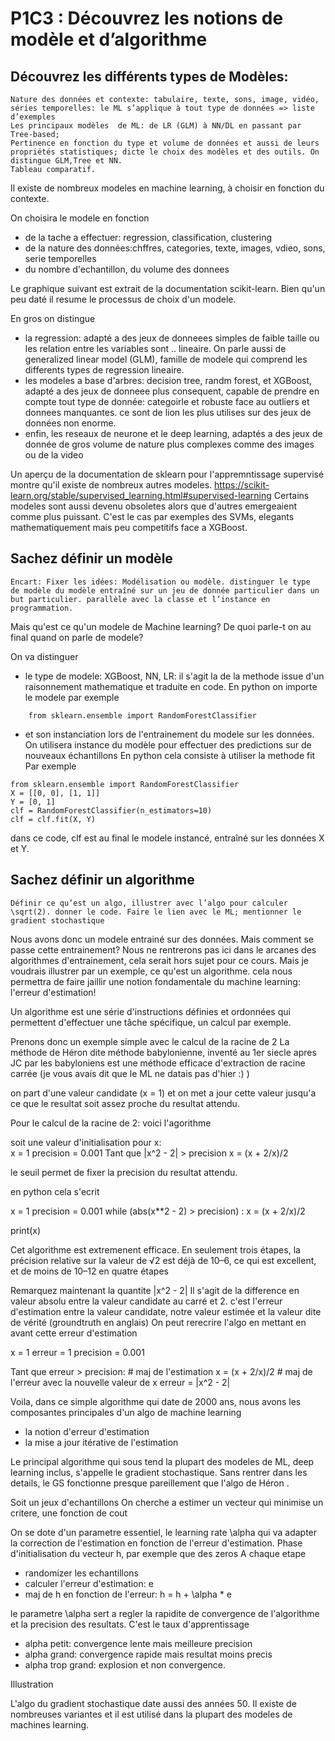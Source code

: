 # P1C3 : Découvrez les notions de modèle et d’algorithme

## Découvrez les différents types de Modèles:

    Nature des données et contexte: tabulaire, texte, sons, image, vidéo, séries temporelles: le ML s’applique à tout type de données => liste d’exemples
    Les principaux modèles  de ML: de LR (GLM) à NN/DL en passant par Tree-based;
    Pertinence en fonction du type et volume de données et aussi de leurs propriétés statistiques; dicte le choix des modèles et des outils. On distingue GLM,Tree et NN.
    Tableau comparatif.

Il existe de nombreux modeles en machine learning, à choisir en fonction du contexte.

On choisira le modele en  fonction
- de la tache a effectuer: regression, classification, clustering
- de la nature des données:chffres, categories, texte, images, vdieo, sons, serie temporelles
- du nombre d'echantillon, du volume des donnees


Le graphique suivant est extrait de la documentation scikit-learn. Bien qu'un peu daté il resume le processus de choix d'un modele.

En gros on distingue
- la regression: adapté a des jeux de donneees simples de faible taille ou les relation entre les variables sont .. lineaire. On parle aussi de generalized linear model (GLM), famille de modele qui comprend les differents types de regression lineaire.
- les modeles a base d'arbres: decision tree, randm forest, et XGBoost, adapté a des jeux de donneee plus consequent, capable de prendre en compte tout type de donnée: categoirle et robuste face au outliers et donnees manquantes. ce sont de lion les plus utilises sur des jeux de données  non enorme.
- enfin, les reseaux de neurone et le deep learning, adaptés a des jeux de donnée de gros volume de nature plus complexes comme des images ou de la video

Un aperçu de la  documentation de sklearn pour l'appremntissage  supervisé montre qu'il existe de nombreux autres modeles.
https://scikit-learn.org/stable/supervised_learning.html#supervised-learning
Certains modeles sont aussi devenu obsoletes alors que d'autres emergeaient comme plus puissant. C'est le cas par exemples des SVMs, elegants mathematiquement mais peu  competitifs  face a XGBoost.


## Sachez définir un modèle
    Encart: Fixer les idées: Modélisation ou modèle. distinguer le type  de modèle du modèle entraîné sur un jeu de donnée particulier dans un but particulier. parallèle avec la classe et l’instance en programmation.

Mais qu'est ce qu'un modele de  Machine learning? De  quoi parle-t on au final quand on parle de modele?

On va distinguer
- le type de modele: XGBoost, NN, LR: il s'agit la de la methode issue d'un raisonnement mathematique et traduite en code.
En python on importe le modele
par  exemple
```
    from sklearn.ensemble import RandomForestClassifier
```

- et son instanciation lors de l'entrainement du modele sur les données. On utilisera instance du modèle pour effectuer des predictions sur de nouveaux échantillons
En python cela consiste à utiliser la methode fit
Par  exemple
```
from sklearn.ensemble import RandomForestClassifier
X = [[0, 0], [1, 1]]
Y = [0, 1]
clf = RandomForestClassifier(n_estimators=10)
clf = clf.fit(X, Y)
```
dans ce code, clf est au final le modele instancé, entraîné sur les données X et Y.


## Sachez définir un algorithme
    Définir ce qu’est un algo, illustrer avec l’algo pour calculer \sqrt(2). donner le code. Faire le lien avec le ML; mentionner le gradient stochastique

Nous avons donc un modele entrainé sur des données. Mais comment se passe cette entrainement?
Nous ne rentrerons pas ici dans le arcanes des algorithmes d'entrainement, cela serait hors sujet pour ce cours.
Mais je voudrais illustrer par un exemple, ce qu'est un algorithme. cela nous permettra de faire jaillir une notion fondamentale du machine learning: l'erreur d'estimation!

Un algorithme est une série d'instructions définies et ordonnées qui permettent d'effectuer une tâche spécifique, un calcul par exemple.

Prenons donc un exemple simple avec le calcul de la racine de 2
La méthode de Héron dite méthode babylonienne, inventé au 1er siecle apres JC par les babyloniens est une méthode efficace d'extraction de racine carrée
(je vous avais dit que le ML ne datais pas d'hier :) )


on part d'une valeur candidate (x  = 1) et on met a jour cette valeur jusqu'a ce que le resultat soit assez proche du resultat attendu.

Pour le calcul de la racine de 2: voici l'agorithme

soit une valeur d'initialisation pour x:  
x = 1
precision = 0.001
Tant que |x^2 - 2| > precision
    x = (x + 2/x)/2

le seuil permet de fixer la precision du resultat attendu.

en python cela s'ecrit

x = 1
precision = 0.001
while (abs(x**2 - 2) > precision) :
    x = (x + 2/x)/2

print(x)

Cet algorithme est extremenent efficace.
En seulement trois étapes, la précision relative sur la valeur de √2 est déjà de 10–6, ce qui est excellent, et de moins de 10–12 en quatre étapes

Remarquez maintenant la quantite |x^2 - 2|
Il s'agit de la difference en valeur absolu entre la valeur candidate au carré et 2.
c'est l'erreur d'estimation entre la  valeur candidate, notre valeur estimée et la valeur dite de vérité (groundtruth en anglais)
On peut rerecrire l'algo en mettant en avant cette erreur d'estimation

x = 1
erreur = 1
precision = 0.001

Tant que erreur > precision:
    # maj de l'estimation
    x = (x + 2/x)/2
    # maj de l'erreur avec la nouvelle valeur de x
    erreur = |x^2 - 2|

Voila, dans  ce simple algorithme qui date de 2000 ans, nous avons les composantes principales d'un algo de machine learning

- la notion d'erreur d'estimation
- la  mise a jour itérative de l'estimation

Le principal algorithme qui sous tend la plupart des modeles de ML, deep learning inclus, s'appelle  le gradient stochastique. Sans rentrer dans les  details, le GS fonctionne presque pareillement que l'algo de Héron .

Soit un jeux d'echantillons
On cherche a estimer un vecteur qui minimise un critere, une fonction de cout

On se dote d'un parametre essentiel, le learning rate \alpha qui va adapter la correction de l'estimation en fonction de l'erreur d'estimation.
Phase d'initialisation du vecteur h, par exemple que des zeros
A chaque etape
- randomizer les echantillons
- calculer l'erreur d'estimation: e
- maj de h en fonction de l'erreur: h = h + \alpha * e

le parametre \alpha sert a regler la rapidite de convergence de l'algorithme et la precision des resultats. C'est le taux d'apprentissage

- alpha petit: convergence lente mais meilleure precision
- alpha grand: convergence rapide mais resultat moins precis
- alpha trop grand: explosion et non convergence.

Illustration  

L'algo du gradient stochastique date aussi des années 50. Il existe de nombreuses variantes et il est utilisé dans la plupart des modeles de machines learning.
